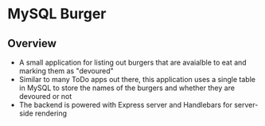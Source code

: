 # MySQL Burger

## Overview

* A small application for listing out burgers that are avaialble to eat and marking them as "devoured"
* Similar to many ToDo apps out there, this application uses a single table in MySQL to store the names of the burgers and whether they are devoured or not
* The backend is powered with Express server and Handlebars for server-side rendering